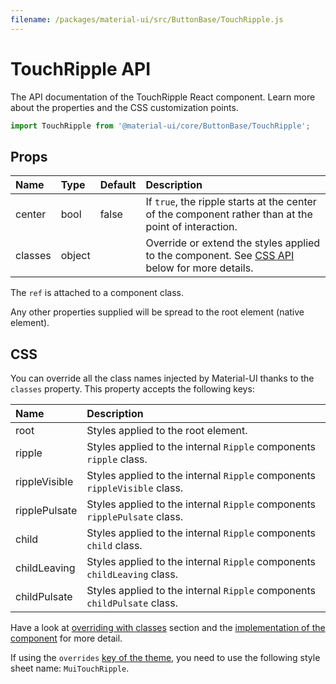 ```yaml
---
filename: /packages/material-ui/src/ButtonBase/TouchRipple.js
---
```


<!--- This documentation is automatically generated, do not try to edit it. -->

# TouchRipple API

<p class="description">The API documentation of the TouchRipple React component. Learn more about the properties and the CSS customization points.</p>

```js
import TouchRipple from '@material-ui/core/ButtonBase/TouchRipple';
```

## Props

| Name                                   | Type                                  | Default                                 | Description                                                                                          |
| :------------------------------------- | :------------------------------------ | :-------------------------------------- | :--------------------------------------------------------------------------------------------------- |
| <span class="prop-name">center</span>  | <span class="prop-type">bool</span>   | <span class="prop-default">false</span> | If `true`, the ripple starts at the center of the component rather than at the point of interaction. |
| <span class="prop-name">classes</span> | <span class="prop-type">object</span> |                                         | Override or extend the styles applied to the component. See [CSS API](#css) below for more details.  |

The `ref` is attached to a component class.

Any other properties supplied will be spread to the root element (native element).

## CSS

You can override all the class names injected by Material-UI thanks to the `classes` property.
This property accepts the following keys:

| Name                                         | Description                                                               |
| :------------------------------------------- | :------------------------------------------------------------------------ |
| <span class="prop-name">root</span>          | Styles applied to the root element.                                       |
| <span class="prop-name">ripple</span>        | Styles applied to the internal `Ripple` components `ripple` class.        |
| <span class="prop-name">rippleVisible</span> | Styles applied to the internal `Ripple` components `rippleVisible` class. |
| <span class="prop-name">ripplePulsate</span> | Styles applied to the internal `Ripple` components `ripplePulsate` class. |
| <span class="prop-name">child</span>         | Styles applied to the internal `Ripple` components `child` class.         |
| <span class="prop-name">childLeaving</span>  | Styles applied to the internal `Ripple` components `childLeaving` class.  |
| <span class="prop-name">childPulsate</span>  | Styles applied to the internal `Ripple` components `childPulsate` class.  |

Have a look at [overriding with classes](/customization/overrides/#overriding-with-classes) section
and the [implementation of the component](https://github.com/mui-org/material-ui/blob/next/packages/material-ui/src/ButtonBase/TouchRipple.js)
for more detail.

If using the `overrides` [key of the theme](/customization/themes/#css),
you need to use the following style sheet name: `MuiTouchRipple`.
